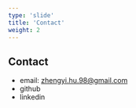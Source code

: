 ```yaml
---
type: 'slide'
title: 'Contact'
weight: 2
---
```

## Contact
<ul class="row pin" role="presentation">
  <li><i class="icon email"></i> email: <a href="https://www.w3schools.com/html/html_links.asp">zhengyi.hu.98@gmail.com</a> </li>
  <li><i class="icon github"></i> github  </li>
  <li><i class="icon linkedin"></i> linkedin  </li>
</ul>
